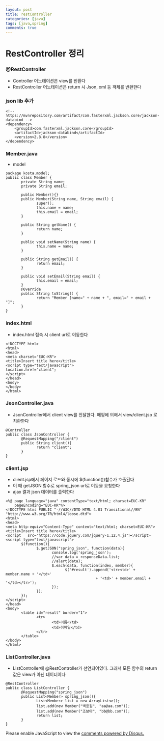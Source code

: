 ```yaml
---
layout: post
title: restController
categories: [java]
tags: [java,spring]
comments: true
---
```


# RestController 정리
### @RestController
- Controller 어노테이션은 view를 반환다
- RestController 어노테이션은 return 시 Json, xml 등 객체를 반환한다

###  json lib 추가
~~~
<!--  https://mvnrepository.com/artifact/com.fasterxml.jackson.core/jackson-databind -->
<dependency>
    <groupId>com.fasterxml.jackson.core</groupId>
    <artifactId>jackson-databind</artifactId>
    <version>2.8.8</version>
</dependency>
~~~

### Member.java
- model
~~~
package kosta.model;
public class Member {
       private String name;
       private String email;
       
       public Member(){}
       public Member(String name, String email) {
              super();
              this.name = name;
              this.email = email;
       }
       
       public String getName() {
              return name;
       }
       
       public void setName(String name) {
              this.name = name;
       }
       
       public String getEmail() {
              return email;
       }
       
       public void setEmail(String email) {
              this.email = email;
       }
       @Override
       public String toString() {
              return "Member [name=" + name + ", email=" + email + "]";
       }      
}
~~~

### index.html
- index.html 접속 시 client url로 이동한다
~~~
<!DOCTYPE html>
<html>
<head>
<meta charset="EUC-KR">
<title>Insert title here</title>
<script type="text/javascript">
location.href="client";
</script>
</head>
<body>
</body>
</html>
~~~

### JsonController.java
- JsonController에서 client view를 전달한다. 매핑에 의해서 view/client.jsp 로 치환한다
~~~
@Controller
public class JsonController {
       @RequestMapping("/client")
       public String client(){
              return "client";           
       }
}
~~~

### client.jsp
- client.jsp에서 페이지 로드와 동시에 $(function())함수가 호출된다
- 이 때 getJSON 함수로 spring_json url로 이동을 요청한다
- ajax 결과 json 데이터를 출력한다

~~~
<%@ page language="java" contentType="text/html; charset=EUC-KR"
    pageEncoding="EUC-KR"%>
<!DOCTYPE html PUBLIC "-//W3C//DTD HTML 4.01 Transitional//EN"  "http://www.w3.org/TR/html4/loose.dtd">
<html>
<head>
<meta http-equiv="Content-Type" content="text/html; charset=EUC-KR">
<title>Insert title here</title>
<script   src="https://code.jquery.com/jquery-1.12.4.js"></script>
<script type="text/javascript">
       $(function(){        
              $.getJSON("spring_json", function(data){
                     console.log('spring_json');
                     //var data = responseData.list;
                     //alert(data);
                     $.each(data, function(index, member){
                           $('#result').append('<tr><td>' + member.name + '</td>'
                                         + '<td>' + member.email + '</td></tr>');
                     });
              });
       });
</script>
</head>
<body>
       <table id="result" border="1">
              <tr>
                     <td>이름</td>
                     <td>이메일</td>
              </tr>
       </table>
</body>
</html>
~~~


### ListController.java
- ListController에 @RestController가 선언되어있다. 그래서 모든 함수의 return 값은 view가 아닌 데이터이다

~~~
@RestController
public class ListController {
       @RequestMapping("spring_json")
       public List<Member> spring_json(){
              List<Member> list = new ArrayList<>();
              list.add(new Member("백종원", "aa@aa.com"));
              list.add(new Member("조보아", "bb@bb.com"));
              return list;
       }
}
~~~



<div id="disqus_thread"></div>
<script>

/**
*  RECOMMENDED CONFIGURATION VARIABLES: EDIT AND UNCOMMENT THE SECTION BELOW TO INSERT DYNAMIC VALUES FROM YOUR PLATFORM OR CMS.
*  LEARN WHY DEFINING THESE VARIABLES IS IMPORTANT: https://disqus.com/admin/universalcode/#configuration-variables*/
/*
var disqus_config = function () {
this.page.url = PAGE_URL;  // Replace PAGE_URL with your page's canonical URL variable
this.page.identifier = PAGE_IDENTIFIER; // Replace PAGE_IDENTIFIER with your page's unique identifier variable
};
*/
(function() { // DON'T EDIT BELOW THIS LINE
var d = document, s = d.createElement('script');
s.src = 'https://parkwonhui.disqus.com/embed.js';
s.setAttribute('data-timestamp', +new Date());
(d.head || d.body).appendChild(s);
})();
</script>
<noscript>Please enable JavaScript to view the <a href="https://disqus.com/?ref_noscript">comments powered by Disqus.</a></noscript>
                            
